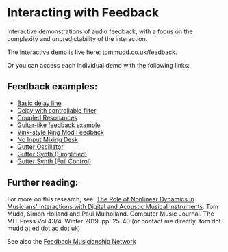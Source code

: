 # Interacting with Feedback
Interactive demonstrations of audio feedback, with a focus on the complexity and unpredictability of the interaction.

The interactive demo is live here: [tommudd.co.uk/feedback](http://tommudd.co.uk/feedback).

Or you can access each individual demo with the following links:

## Feedback examples:
- [Basic delay line](http://tommudd.co.uk/feedback/0-starter)
- [Delay with controllable filter](http://tommudd.co.uk/feedback/1-basic)
- [Coupled Resonances](http://tommudd.co.uk/feedback/2-resonant)
- [Guitar-like feedback example](http://tommudd.co.uk/feedback/3-guitarlike)
- [Vink-style Ring Mod Feedback](http://tommudd.co.uk/feedback/x-vink)
- [No Input Mixing Desk](http://tommudd.co.uk/feedback/4-noinput)
- [Gutter Oscillator](http://tommudd.co.uk/feedback/5-gutterosc)
- [Gutter Synth (Simplified)](http://tommudd.co.uk/feedback/6-guttersynth)
- [Gutter Synth (Full Control)](http://tommudd.co.uk/feedback/7-guttersynthcontrols/)

## Further reading:
For more on this research, see:
[The Role of Nonlinear Dynamics in Musicians' Interactions with Digital and Acoustic Musical Instruments](https://muse.jhu.edu/pub/6/article/773081). Tom Mudd, Simon Holland and Paul Mulholland. Computer Music Journal. The MIT Press Vol 43/4, Winter 2019. pp. 25-40
(or contact me directly: tom dot mudd at ed dot ac dot uk)

See also the [Feedback Musicianship Network](https://feedback-musicianship.pubpub.org/)
